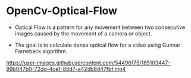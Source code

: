 # OpenCv-Optical-Flow

- Optical Flow is a pattern for any movement between two consecutive images caused by the movement of a camera or object.

- The goal is to calculate dense optical flow for a video  using Gunnar Farneback algorithm.


https://user-images.githubusercontent.com/54496175/185103447-99b047b0-72dd-4ce1-88d7-a42db8d47fbf.mp4

